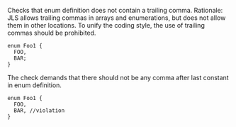 Checks that enum definition does not contain a trailing comma.
Rationale: JLS allows trailing commas in arrays and enumerations, but
does not allow them in other locations. To unify the coding style, the
use of trailing commas should be prohibited.

    enum Foo1 {
      FOO,
      BAR;
    }
            

The check demands that there should not be any comma after last constant
in enum definition.

    enum Foo1 {
      FOO,
      BAR, //violation
    }